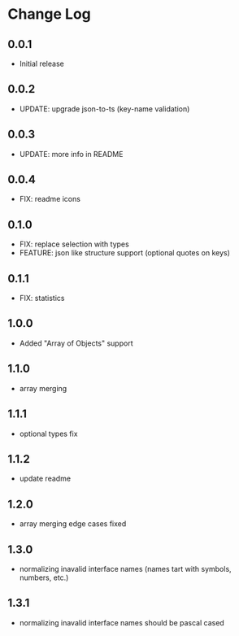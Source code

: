 # Change Log

## 0.0.1
- Initial release

## 0.0.2
- UPDATE: upgrade json-to-ts (key-name validation)

## 0.0.3
- UPDATE: more info in README

## 0.0.4
- FIX: readme icons

## 0.1.0
- FIX: replace selection with types
- FEATURE: json like structure support (optional quotes on keys)

## 0.1.1
- FIX: statistics

## 1.0.0
- Added "Array of Objects" support

## 1.1.0
- array merging

## 1.1.1
- optional types fix

## 1.1.2
- update readme

## 1.2.0
- array merging edge cases fixed

## 1.3.0
- normalizing inavalid interface names (names tart with symbols, numbers, etc.)

## 1.3.1
- normalizing inavalid interface names should be pascal cased
